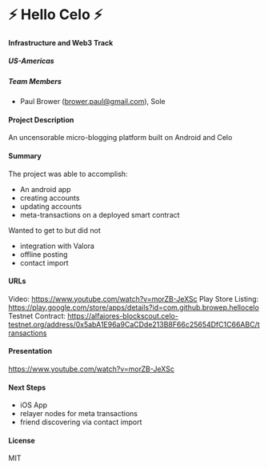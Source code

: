 
# ⚡ Hello Celo ⚡

#### Infrastructure and Web3 Track

##### US-Americas

##### Team Members

- Paul Brower (brower.paul@gmail.com), Sole

#### Project Description

An uncensorable micro-blogging platform built on Android and Celo

#### Summary

The project was able to accomplish:
* An android app
* creating accounts
* updating accounts
* meta-transactions on a deployed smart contract

Wanted to get to but did not

* integration with Valora
* offline posting
* contact import

#### URLs

Video: https://www.youtube.com/watch?v=morZB-JeXSc
Play Store Listing: https://play.google.com/store/apps/details?id=com.github.browep.hellocelo
Testnet Contract: https://alfajores-blockscout.celo-testnet.org/address/0x5abA1E96a9CaCDde213B8F66c25654DfC1C66ABC/transactions


#### Presentation

https://www.youtube.com/watch?v=morZB-JeXSc

#### Next Steps

* iOS App
* relayer nodes for meta transactions
* friend discovering via contact import

#### License

MIT
